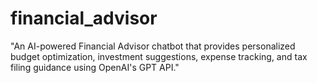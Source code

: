 # financial_advisor
"An AI-powered Financial Advisor chatbot that provides personalized budget optimization, investment suggestions, expense tracking, and tax filing guidance using OpenAI's GPT API."
